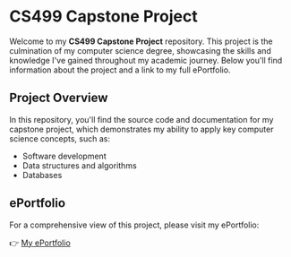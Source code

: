 # CS499 Capstone Project

Welcome to my **CS499 Capstone Project** repository. This project is the culmination of my computer science degree, showcasing the skills and knowledge I've gained throughout my academic journey. Below you'll find information about the project and a link to my full ePortfolio.

## Project Overview

In this repository, you'll find the source code and documentation for my capstone project, which demonstrates my ability to apply key computer science concepts, such as:

- Software development
- Data structures and algorithms
- Databases

## ePortfolio

For a comprehensive view of this project, please visit my ePortfolio:

👉 [My ePortfolio](https://username.github.io/)
